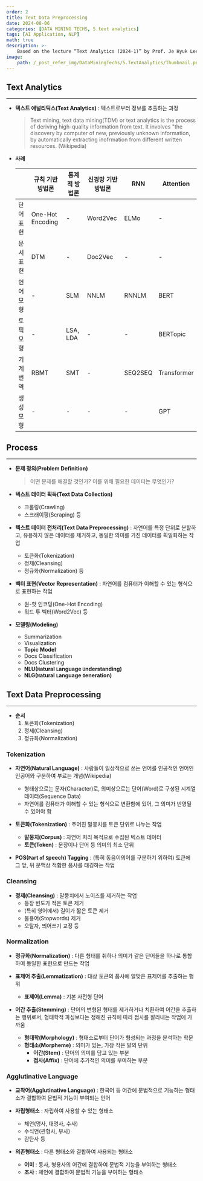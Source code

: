 ```yaml
---
order: 2
title: Text Data Preprocessing
date: 2024-08-06
categories: [DATA MINING TECHS, 5.text analytics]
tags: [AI Application, NLP]
math: true
description: >-
    Based on the lecture “Text Analytics (2024-1)” by Prof. Je Hyuk Lee, Dept. of Data Science, The Grad. School, Kookmin Univ.
image:
    path: /_post_refer_img/DataMiningTechs/5.TextAnalytics/Thumbnail.png
---
```


## Text Analytics
-----

- **텍스트 애널리틱스(Text Analytics)** : 텍스트로부터 정보를 추출하는 과정

    > Text mining, text data mining(TDM) or text analytics is the process of deriving high-quality information from text. It involves "the discovery by computer of new, previously unknown information, by automatically extracting inofrmation from different written resources. (Wikipedia)

- **사례**

    | | 규칙 기반 방법론 | 통계적 방법론 | 신경망 기반 방법론 | RNN | Attention |
    |---|---|---|---|---|---|
    | 단어 표현 | One-Hot Encoding | - | Word2Vec | ELMo | - |
    | 문서 표현 | DTM | - | Doc2Vec | - | - |
    | 언어 모형 | - | SLM | NNLM | RNNLM | BERT |
    | 토픽 모형 | - | LSA, LDA | - | - | BERTopic |
    | 기계 번역 | RBMT | SMT | - | SEQ2SEQ | Transformer |
    | 생성 모형 | - | - | - | - | GPT |

## Process
-----

- **문제 정의(Problem Definition)**

    > 어떤 문제를 해결할 것인가? 이를 위해 필요한 데이터는 무엇인가?

- **텍스트 데이터 획득(Text Data Collection)**
    - 크롤링(Crawling)
    - 스크래이핑(Scraping) 등

- **텍스트 데이터 전처리(Text Data Preprocessing)** : 자연어를 특정 단위로 분할하고, 유용하지 않은 데이터를 제거하고, 동일한 의미를 가진 데이터를 획일화하는 작업
    - 토큰화(Tokenization)
    - 정제(Cleansing)
    - 정규화(Normalization) 등

- **벡터 표현(Vector Representation)** : 자연어를 컴퓨터가 이해할 수 있는 형식으로 표현하는 작업
    - 원-핫 인코딩(One-Hot Encoding)
    - 워드 투 벡터(Word2Vec) 등

- **모델링(Modeling)**
    - Summarization
    - Visualization
    - **Topic Model**
    - Docs Classification
    - Docs Clustering
    - **NLU(`N`atural `L`anguage `U`nderstanding)**
    - **NLG(`N`atural `L`anguage `G`eneration)**

## Text Data Preprocessing
-----

- **순서**
    1. 토큰화(Tokenization)
    2. 정제(Cleansing)
    3. 정규화(Normalization)

### Tokenization

- **자연어(Natural Language)** : 사람들이 일상적으로 쓰는 언어를 인공적인 언어인 인공어와 구분하여 부르는 개념(Wikipedia)
    - 형태상으로는 문자(Character)로, 의미상으로는 단어(Word)로 구성된 시계열 데이터(Sequence Data)
    - 자연어를 컴퓨터가 이해할 수 있는 형식으로 변환함에 있어, 그 의미가 반영될 수 있어야 함

- **토큰화(Tokenization)** : 주어진 말뭉치를 토큰 단위로 나누는 작업
    - **말뭉치(Corpus)** : 자연어 처리 목적으로 수집된 텍스트 데이터
    - **토큰(Token)** : 문장이나 단어 등 의미의 최소 단위

- **POS(`P`art `o`f `S`peech) Tagging** : (특히 동음이의어를 구분하기 위하여) 토큰에 그 앞, 뒤 문맥상 적합한 품사를 태깅하는 작업

### Cleansing

- **정제(Cleansing)** : 말뭉치에서 노이즈를 제거하는 작업
    - 등장 빈도가 적은 토큰 제거
    - (특히 영어에서) 길이가 짧은 토큰 제거
    - 불용어(Stopwords) 제거
    - 오탈자, 띄어쓰기 교정 등

### Normalization

- **정규화(Normalization)** : 다른 형태를 취하나 의미가 같은 단어들을 하나로 통합하여 동일한 표현으로 만드는 작업

- **표제어 추출(Lemmatization)** : 대상 토큰의 품사에 알맞은 표제어를 추출하는 행위
    - **표제어(Lemma)** : 기본 사전형 단어

- **어간 추출(Stemming)** : 단어의 변형된 형태를 제거하거나 치환하여 어간을 추출하는 행위로서, 형태학적 파싱보다는 정해진 규칙에 따라 접사를 잘라내는 작업에 가까움
    - **형태학(Morphology)** : 형태소로부터 단어가 형성되는 과정을 분석하는 학문
    - **형태소(Morpheme)** : 의미가 있는, 가장 작은 말의 단위
        - **어간(Stem)** : 단어의 의미를 담고 있는 부분
        - **접사(Affix)** : 단어에 추가적인 의미를 부여하는 부분

### Agglutinative Language

- **교착어(Agglutinative Language)** : 한국어 등 어간에 문법적으로 기능하는 형태소가 결합하여 문법적 기능이 부여되는 언어

- **자립형태소** : 자립하여 사용할 수 있는 형태소
    - 체언(명사, 대명사, 수사)
    - 수식언(관형사, 부사)
    - 감탄사 등

- **의존형태소** : 다른 형태소와 결합하여 사용되는 형태소
    - **어미** : 동사, 형용사의 어간에 결합하여 문법적 기능을 부여하는 형태소
    - **조사** : 체언에 결합하여 문법적 기능을 부여하는 형태소